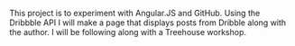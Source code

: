 This project is to experiment with Angular.JS and GitHub. Using the Dribbble API I will make a page that displays
posts from Dribble along with the author. I will be following along with a Treehouse workshop. 
